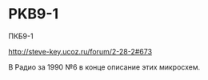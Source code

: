PKB9-1
======

ПКБ9-1

http://steve-key.ucoz.ru/forum/2-28-2#673

В Радио за 1990 №6 в конце описание этих микросхем.
